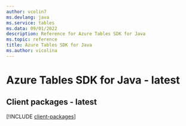 ```yaml
---
author: vcolin7
ms.devlang: java
ms.service: tables
ms.data: 09/01/2022
description: Reference for Azure Tables SDK for Java
ms.topic: reference
title: Azure Tables SDK for Java
ms.author: vicolina
---
```

# Azure Tables SDK for Java - latest

## Client packages - latest
[!INCLUDE [client-packages](tables-client-index.md)]
